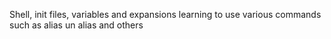 Shell, init files, variables and expansions
learning to use various commands such as
alias un alias and others
